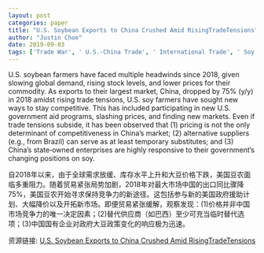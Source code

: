```yaml
---
layout: post
categories: paper
title: "U.S. Soybean Exports to China Crushed Amid RisingTradeTensions"
author: "Justin Choe"
date: 2019-09-03
tags: ['Trade War', ' U.S.-China Trade', ' International Trade', ' Soy', ' China']
---
```


U.S. soybean farmers have faced multiple headwinds since 2018, given slowing global demand, rising stock levels, and lower prices for their commodity. As exports to their largest market, China, dropped by 75% (y/y) in 2018 amidst rising trade tensions, U.S. soy farmers have sought new ways to stay competitive. This has included participating in new U.S. government aid programs, slashing prices, and finding new markets. Even if trade tensions subside, it has been observed that (1) pricing is not the only determinant of competitiveness in China’s market; (2) alternative suppliers (e.g., from Brazil) can serve as at least temporary substitutes; and (3) China’s state‐owned enterprises are highly responsive to their government’s changing positions on soy.

自2018年以来，由于全球需求放缓、库存水平上升和大豆价格下跌，美国豆农面临多重阻力。随着贸易紧张局势加剧，2018年对最大市场中国的出口同比骤降75%，美国豆农开始寻求保持竞争力的新途径。这包括参与新的美国政府援助计划、大幅降价以及开拓新市场。即便贸易紧张缓解，观察发现：(1)价格并非中国市场竞争力的唯一决定因素；(2)替代供应商（如巴西）至少可充当临时替代选项；(3)中国国有企业对政府大豆政策变化的响应极为迅速。

资源链接: [U.S. Soybean Exports to China Crushed Amid RisingTradeTensions](https://papers.ssrn.com/sol3/papers.cfm?abstract_id=3443445)
